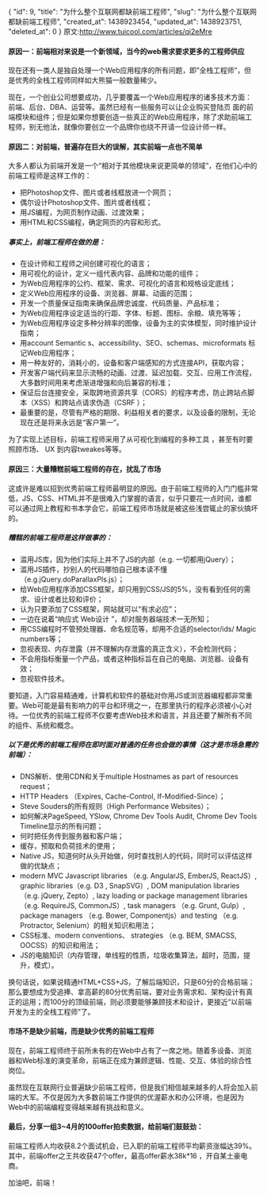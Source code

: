 {
    "id": 9,
    "title": "为什么整个互联网都缺前端工程师",
    "slug": "为什么整个互联网都缺前端工程师",
    "created_at": 1438923454,
    "updated_at": 1438923751,
    "deleted_at": 0
}
原文:http://www.tuicool.com/articles/qi2eMre
#### 原因一：前端相对来说是一个新领域，当今的web需求要求更多的工程师供应
现在还有一类人是独自处理一个Web应用程序的所有问题，即”全栈工程师”，但是优秀的全栈工程师同样如大熊猫一般数量稀少。

现在，一个创业公司想要成功，几乎要覆盖一个Web应用程序的诸多技术方面：前端、后台、DBA、运营等。虽然已经有一些服务可以让企业购买登陆页 面的前端模块和组件；但是如果你想要创造一些真正的Web应用程序，除了求助前端工程师，别无他法，就像你要创立一个品牌你也绕不开请一位设计师一样。

#### 原因二：对前端，普遍存在巨大的误解，其实前端一点也不简单

大多人都认为前端开发是一个“相对于其他模块来说更简单的领域”，在他们心中的前端工程师是这样工作的：

* 把Photoshop文件、图片或者线框放进一个网页；
* 偶尔设计Photoshop文件、图片或者线框；
* 用JS编程，为网页制作动画、过渡效果；
* 用HTML和CSS编程，确定网页的内容和形式。
##### 事实上，前端工程师在做的是：
* 在设计师和工程师之间创建可视化的语言；
* 用可视化的设计，定义一组代表内容、品牌和功能的组件；
* 为Web应用程序的公约、框架、需求、可视化的语言和规格设定底线；
* 定义Web应用程序的设备、浏览器、屏幕、动画的范围；
* 开发一个质量保证指南来确保品牌忠诚度、代码质量、产品标准；
* 为Web应用程序设定适当的行距、字体、标题、图标、余粮、填充等等；
* 为Web应用程序设定多种分辨率的图像，设备为主的实体模型，同时维护设计指南；
* 用account Semantic s、accessibility、SEO、schemas、microformats 标记Web应用程序；
* 用一种友好的，消耗小的，设备和客户端感知的方式连接API，获取内容；
* 开发客户端代码来显示流畅的动画、过渡、延迟加载、交互、应用工作流程，大多数时间用来考虑渐进增强和向后兼容的标准；
* 保证后台连接安全，采取跨地资源共享（CORS）的程序考虑，防止跨站点脚本（XSS）和跨站点请求伪造（CSRF ）；
* 最重要的是，尽管有严格的期限、利益相关者的要求，以及设备的限制，无论现在还是将来永远是“客户第一”。

为了实现上述目标，前端工程师采用了从可视化到编程的多种工具 ，甚至有时要照顾市场、 UX 到内容tweakes等等。

#### 原因三：大量糟糕前端工程师的存在，扰乱了市场

这或许是难以招到优秀前端工程师最明显的原因。由于前端工程师的入门门槛非常低，JS、CSS、HTML并不是很难入门掌握的语言，似乎只要花一点时间，谁都可以通过网上教程和书本学会它，前端工程师市场就是被这些浅尝辄止的家伙搞坏的。

##### 糟糕的前端工程师是这样做事的：
* 滥用JS库，因为他们实际上并不了JS的内部（e.g. 一切都用jQuery）；
* 滥用JS插件，抄别人的代码哪怕自己根本读不懂（e.g.jQuery.doParallaxPls.js）；
* 给Web应用程序添加CSS框架，却只用到CSS/JS的5%，没有看到任何的需求、设计或者比较和评价；
* 认为只要添加了CSS框架，网站就可以“有求必应”；
* 一边在说着“响应式 Web设计 ”，却对服务器端技术一无所知；
* 用CSS编程时不管预处理器、命名规范等，却用不合适的selector/ids/ Magic numbers等；
* 忽视表现、内存泄露（并不理解内存泄露的真正含义），不会检测代码；
* 不会用指标衡量一个产品，或者这种指标旨在自己的电脑、浏览器、设备有效；
* 忽视软件技术。

要知道，入门容易精通难，计算机和软件的基础对你用JS或浏览器编程都非常重要。Web可能是最有影响力的平台和环境之一，在那里执行的程序必须被小心对待。一位优秀的前端工程师不仅要考虑Web技术和语言，并且还要了解所有不同的组件、系统和概念。

##### 以下是优秀的前端工程师在即时面对普通的任务也会做的事情（这才是市场急需的前端）：
* DNS解析、使用CDN和关于multiple Hostnames as part of resources request；
* HTTP Headers （Expires, Cache-Control, If-Modified-Since）；
* Steve Souders的所有规则（High Performance Websites）；
* 如何解决PageSpeed, YSlow, Chrome Dev Tools Audit, Chrome Dev Tools Timeline显示的所有问题；
* 何时把任务传到服务器和客户端；
* 缓存，预取和负荷技术的使用；
* Native JS，知道何时从头开始做，何时查找别人的代码，同时可以评估这样做的优缺点；
* modern MVC Javascript libraries （e.g. AngularJS, EmberJS, ReactJS）, graphic libraries（e.g. D3 , SnapSVG）, DOM manipulation libraries （e.g. jQuery, Zepto）, lazy loading or package management libraries （e.g. RequireJS, CommonJS）, task managers （e.g. Grunt, Gulp）, package managers （e.g. Bower, Componentjs）and testing （e.g. Protractor, Selenium）的相关知识和用法；
* CSS标准、modern conventions、 strategies （e.g. BEM, SMACSS, OOCSS）的知识和用法；
* JS的电脑知识（内存管理，单线程的性质，垃圾收集算法，超时，范围，提升，模式）。

换句话说，如果说精通HTML+CSS+JS，了解后端知识，只是60分的合格前端；那么要想成为受追捧、拿高薪的80分优秀前端，要对业务需求和、架构设计有真正的运用；而100分的顶级前端，则必须要能够兼顾技术和设计，更接近“以前端开发为主的全栈工程师”了。

#### 市场不是缺少前端，而是缺少优秀的前端工程师

现在，前端工程师终于前所未有的在Web中占有了一席之地。随着多设备、浏览器和Web标准的演变革命，前端正在成为兼顾逻辑、性能、交互、体验的综合性岗位。

虽然现在互联网行业普遍缺少前端工程师，但是我们相信越来越多的人将会加入前端的大军。不仅是因为大多数前端工作提供的优渥薪水和办公环境，也是因为Web中的前端编程变得越来越有挑战和意义。

#### 最后，分享一组3~4月的100offer拍卖数据，给前端们鼓鼓劲：

前端工程师人均收获8.2个面试机会，已入职的前端工程师平均薪资涨幅达39%。其中，前端offer之王共收获47个offer，最高offer薪水38k*16 ，开自某土豪电商。

加油吧，前端！